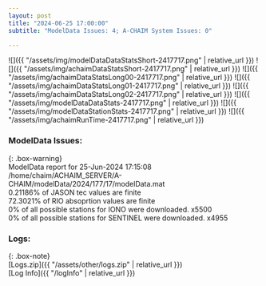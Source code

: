 ```yaml
---
layout: post
title: "2024-06-25 17:00:00"
subtitle: "ModelData Issues: 4; A-CHAIM System Issues: 0"

---
```


![]({{ "/assets/img/modelDataDataStatsShort-2417717.png" | relative_url }})
![]({{ "/assets/img/achaimDataStatsShort-2417717.png" | relative_url }})
![]({{ "/assets/img/achaimDataStatsLong00-2417717.png" | relative_url }})
![]({{ "/assets/img/achaimDataStatsLong01-2417717.png" | relative_url }})
![]({{ "/assets/img/achaimDataStatsLong02-2417717.png" | relative_url }})
![]({{ "/assets/img/modelDataDataStats-2417717.png" | relative_url }})
![]({{ "/assets/img/modelDataStationStats-2417717.png" | relative_url }})
![]({{ "/assets/img/achaimRunTime-2417717.png" | relative_url }})


### ModelData Issues:  
  
{: .box-warning}  
 ModelData report for 25-Jun-2024 17:15:08   
 /home/chaim/ACHAIM_SERVER/A-CHAIM/modelData/2024/177/17/modelData.mat   
 0.21186% of JASON tec values are finite   
 72.3021% of RIO absoprtion values are finite   
 0% of all possible stations for IONO were downloaded. x5500   
 0% of all possible stations for SENTINEL were downloaded. x4955   
  


### Logs:  
  
{: .box-note}  
[Logs.zip]({{ "/assets/other/logs.zip" | relative_url }})  
[Log Info]({{ "/logInfo" | relative_url }})  
